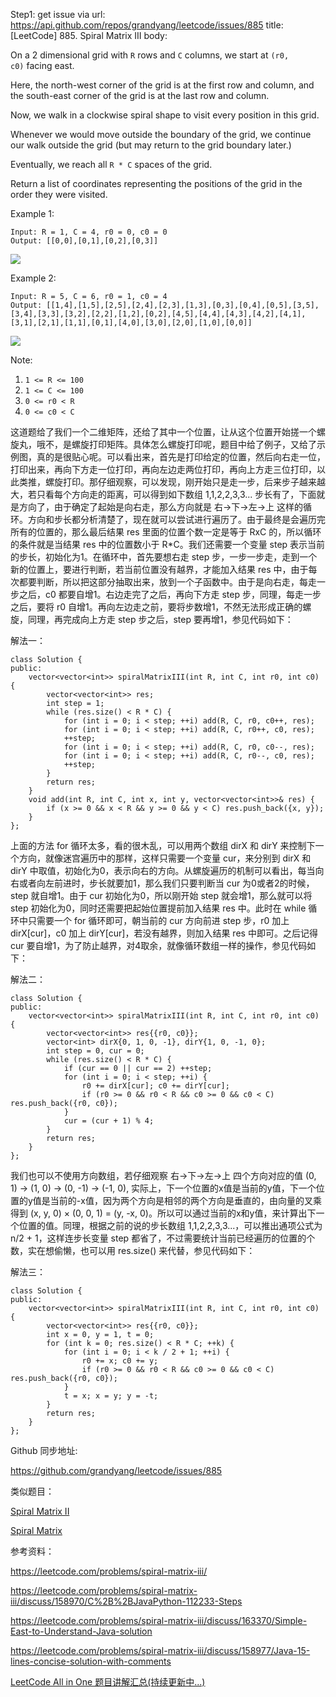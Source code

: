 Step1: get issue via url: https://api.github.com/repos/grandyang/leetcode/issues/885 
 title:[LeetCode] 885. Spiral Matrix III 
 body:  
   
  
On a 2 dimensional grid with `R` rows and `C` columns, we start at `(r0, c0)` facing east.

Here, the north-west corner of the grid is at the first row and column, and the south-east corner of the grid is at the last row and column.

Now, we walk in a clockwise spiral shape to visit every position in this grid. 

Whenever we would move outside the boundary of the grid, we continue our walk outside the grid (but may return to the grid boundary later.) 

Eventually, we reach all `R * C` spaces of the grid.

Return a list of coordinates representing the positions of the grid in the order they were visited.

Example 1:
    
    
    Input: R = 1, C = 4, r0 = 0, c0 = 0
    Output: [[0,0],[0,1],[0,2],[0,3]]

![](https://s3-lc-upload.s3.amazonaws.com/uploads/2018/08/24/example_1.png)

Example 2:
    
    
    Input: R = 5, C = 6, r0 = 1, c0 = 4
    Output: [[1,4],[1,5],[2,5],[2,4],[2,3],[1,3],[0,3],[0,4],[0,5],[3,5],[3,4],[3,3],[3,2],[2,2],[1,2],[0,2],[4,5],[4,4],[4,3],[4,2],[4,1],[3,1],[2,1],[1,1],[0,1],[4,0],[3,0],[2,0],[1,0],[0,0]]

![](https://s3-lc-upload.s3.amazonaws.com/uploads/2018/08/24/example_2.png)

Note:

  1. `1 <= R <= 100`
  2. `1 <= C <= 100`
  3. `0 <= r0 < R`
  4. `0 <= c0 < C`



  
  
这道题给了我们一个二维矩阵，还给了其中一个位置，让从这个位置开始搓一个螺旋丸，哦不，是螺旋打印矩阵。具体怎么螺旋打印呢，题目中给了例子，又给了示例图，真的是很贴心呢。可以看出来，首先是打印给定的位置，然后向右走一位，打印出来，再向下方走一位打印，再向左边走两位打印，再向上方走三位打印，以此类推，螺旋打印。那仔细观察，可以发现，刚开始只是走一步，后来步子越来越大，若只看每个方向走的距离，可以得到如下数组 1,1,2,2,3,3... 步长有了，下面就是方向了，由于确定了起始是向右走，那么方向就是 右->下->左->上 这样的循环。方向和步长都分析清楚了，现在就可以尝试进行遍历了。由于最终是会遍历完所有的位置的，那么最后结果 res 里面的位置个数一定是等于 RxC 的，所以循环的条件就是当结果 res 中的位置数小于 R*C。我们还需要一个变量 step 表示当前的步长，初始化为1。在循环中，首先要想右走 step 步，一步一步走，走到一个新的位置上，要进行判断，若当前位置没有越界，才能加入结果 res 中，由于每次都要判断，所以把这部分抽取出来，放到一个子函数中。由于是向右走，每走一步之后，c0 都要自增1。右边走完了之后，再向下方走 step 步，同理，每走一步之后，要将 r0 自增1。再向左边走之前，要将步数增1，不然无法形成正确的螺旋，同理，再完成向上方走 step 步之后，step 要再增1，参见代码如下：

  
  
解法一：
    
    
    class Solution {
    public:
        vector<vector<int>> spiralMatrixIII(int R, int C, int r0, int c0) {
            vector<vector<int>> res;
            int step = 1;
            while (res.size() < R * C) {
                for (int i = 0; i < step; ++i) add(R, C, r0, c0++, res);
                for (int i = 0; i < step; ++i) add(R, C, r0++, c0, res);
                ++step;
                for (int i = 0; i < step; ++i) add(R, C, r0, c0--, res);
                for (int i = 0; i < step; ++i) add(R, C, r0--, c0, res);
                ++step;
            }
            return res;
        }
        void add(int R, int C, int x, int y, vector<vector<int>>& res) {
            if (x >= 0 && x < R && y >= 0 && y < C) res.push_back({x, y});
        }
    };

  
  
上面的方法 for 循环太多，看的很木乱，可以用两个数组 dirX 和 dirY 来控制下一个方向，就像迷宫遍历中的那样，这样只需要一个变量 cur，来分别到 dirX 和 dirY 中取值，初始化为0，表示向右的方向。从螺旋遍历的机制可以看出，每当向右或者向左前进时，步长就要加1，那么我们只要判断当 cur 为0或者2的时候，step 就自增1。由于 cur 初始化为0，所以刚开始 step 就会增1，那么就可以将 step 初始化为0，同时还需要把起始位置提前加入结果 res 中。此时在 while 循环中只需要一个 for 循环即可，朝当前的 cur 方向前进 step 步，r0 加上 dirX[cur]，c0 加上 dirY[cur]，若没有越界，则加入结果 res 中即可。之后记得 cur 要自增1，为了防止越界，对4取余，就像循环数组一样的操作，参见代码如下：

  
  
解法二：
    
    
    class Solution {
    public:
        vector<vector<int>> spiralMatrixIII(int R, int C, int r0, int c0) {
            vector<vector<int>> res{{r0, c0}};
            vector<int> dirX{0, 1, 0, -1}, dirY{1, 0, -1, 0};
            int step = 0, cur = 0;
            while (res.size() < R * C) {
                if (cur == 0 || cur == 2) ++step;
                for (int i = 0; i < step; ++i) {
                    r0 += dirX[cur]; c0 += dirY[cur];
                    if (r0 >= 0 && r0 < R && c0 >= 0 && c0 < C) res.push_back({r0, c0});
                }
                cur = (cur + 1) % 4;
            }
            return res;
        }
    };

  
  
我们也可以不使用方向数组，若仔细观察 右->下->左->上 四个方向对应的值 (0, 1) -> (1, 0) -> (0, -1) -> (-1, 0), 实际上，下一个位置的x值是当前的y值，下一个位置的y值是当前的-x值，因为两个方向是相邻的两个方向是垂直的，由向量的叉乘得到 (x, y, 0) × (0, 0, 1) = (y, -x, 0)。所以可以通过当前的x和y值，来计算出下一个位置的值。同理，根据之前的说的步长数组 1,1,2,2,3,3...，可以推出通项公式为 n/2 + 1，这样连步长变量 step 都省了，不过需要统计当前已经遍历的位置的个数，实在想偷懒，也可以用 res.size() 来代替，参见代码如下：

  
  
解法三：
    
    
    class Solution {
    public:
        vector<vector<int>> spiralMatrixIII(int R, int C, int r0, int c0) {
            vector<vector<int>> res{{r0, c0}};
            int x = 0, y = 1, t = 0;
            for (int k = 0; res.size() < R * C; ++k) {
                for (int i = 0; i < k / 2 + 1; ++i) {
                    r0 += x; c0 += y;
                    if (r0 >= 0 && r0 < R && c0 >= 0 && c0 < C) res.push_back({r0, c0});
                }
                t = x; x = y; y = -t;
            }
            return res;
        }
    };

  
  
Github 同步地址:

<https://github.com/grandyang/leetcode/issues/885>

  
  
类似题目：

[Spiral Matrix II](http://www.cnblogs.com/grandyang/p/4362813.html)

[Spiral Matrix](http://www.cnblogs.com/grandyang/p/4362675.html)

  
  
参考资料：

<https://leetcode.com/problems/spiral-matrix-iii/>

<https://leetcode.com/problems/spiral-matrix-iii/discuss/158970/C%2B%2BJavaPython-112233-Steps>

<https://leetcode.com/problems/spiral-matrix-iii/discuss/163370/Simple-East-to-Understand-Java-solution>

<https://leetcode.com/problems/spiral-matrix-iii/discuss/158977/Java-15-lines-concise-solution-with-comments>

  
  
[LeetCode All in One 题目讲解汇总(持续更新中...)](https://www.cnblogs.com/grandyang/p/4606334.html)
